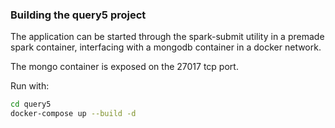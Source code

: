 ### Building the query5 project

The application can be started through the spark-submit utility in a
premade spark container, interfacing with a mongodb container in a docker network.

The mongo container is exposed on the 27017 tcp port.

Run with:

```bash
cd query5
docker-compose up --build -d
```